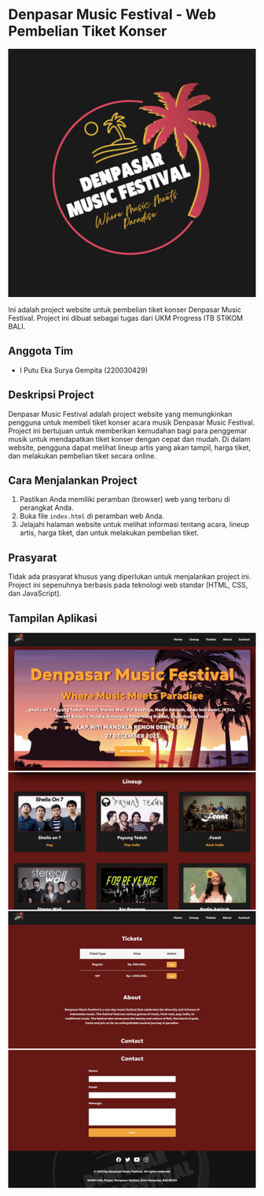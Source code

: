 # Denpasar Music Festival - Web Pembelian Tiket Konser

![Denpasar Music Festival Logo](images/logofestival.png)

Ini adalah project website untuk pembelian tiket konser Denpasar Music Festival. Project ini dibuat sebagai tugas dari UKM Progress ITB STIKOM BALI.

## Anggota Tim

- I Putu Eka Surya Gempita (220030429)

## Deskripsi Project

Denpasar Music Festival adalah project website yang memungkinkan pengguna untuk membeli tiket konser acara musik Denpasar Music Festival. Project ini bertujuan untuk memberikan kemudahan bagi para penggemar musik untuk mendapatkan tiket konser dengan cepat dan mudah. Di dalam website, pengguna dapat melihat lineup artis yang akan tampil, harga tiket, dan melakukan pembelian tiket secara online.

## Cara Menjalankan Project

1. Pastikan Anda memiliki peramban (browser) web yang terbaru di perangkat Anda.
2. Buka file `index.html` di peramban web Anda.
3. Jelajahi halaman website untuk melihat informasi tentang acara, lineup artis, harga tiket, dan untuk melakukan pembelian tiket.

## Prasyarat

Tidak ada prasyarat khusus yang diperlukan untuk menjalankan project ini. Project ini sepenuhnya berbasis pada teknologi web standar (HTML, CSS, dan JavaScript).

## Tampilan Aplikasi
![tampilan home](ApplicationScreenshots/home.png)
![tampilan lineup](ApplicationScreenshots/lineup.png)
![tampilan tikects dan about](ApplicationScreenshots/tiketabout.png)
![tampilan contact dan footer](ApplicationScreenshots/contactfooter.png)